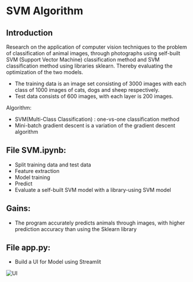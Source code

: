 # SVM Algorithm
## Introduction
Research on the application of computer vision techniques to the problem of classification of animal images, through photographs using self-built SVM (Support Vector Machine) classification method and SVM classification method using libraries sklearn. Thereby evaluating the optimization of the two models.
- The training data is an image set consisting of 3000 images with each class of 1000 images of cats, dogs and sheep respectively.
- Test data consists of 600 images, with each layer is 200 images.

Algorithm:

- SVM(Multi-Class Classification) : one-vs-one classification method
- Mini-batch gradient descent is a variation of the gradient descent algorithm
## File SVM.ipynb: 
- Split training data and test data
- Feature extraction
- Model training
- Predict
- Evaluate a self-built SVM model with a library-using SVM model
## Gains:
 - The program accurately predicts animals through images, with higher prediction accuracy than using the Sklearn library
 
## File app.py: 
 - Build a UI for Model using Streamlit
 
![UI](https://user-images.githubusercontent.com/54812014/220859105-853d8e07-64ff-4113-85f2-88100d5c8880.PNG)
